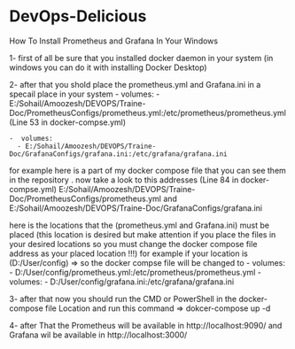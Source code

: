 # DevOps-Delicious
How To Install Prometheus and Grafana In Your Windows

1- first of all be sure that you installed docker daemon in your system (in windows you can do it with installing Docker Desktop)

2- after that you shold place the prometheus.yml and Grafana.ini in a specail place in your system 
    -  volumes:
      - E:/Sohail/Amoozesh/DEVOPS/Traine-Doc/PrometheusConfigs/prometheus.yml:/etc/prometheus/prometheus.yml                 (Line 53 in docker-compse.yml)
      
    -  volumes:
      - E:/Sohail/Amoozesh/DEVOPS/Traine-Doc/GrafanaConfigs/grafana.ini:/etc/grafana/grafana.ini  
      
for example here is a part of my docker compose file that you can see them in the repository . now take a look to this addresses                    (Line 84 in docker-compse.yml)
E:/Sohail/Amoozesh/DEVOPS/Traine-Doc/PrometheusConfigs/prometheus.yml and
E:/Sohail/Amoozesh/DEVOPS/Traine-Doc/GrafanaConfigs/grafana.ini 

here is the locations that the (prometheus.yml and Grafana.ini) must be placed (this location is desired but make attention if you place the files in your desired locations so you must change the docker compose file address as your placed location !!!)
for example if your location is (D:/User/config) => so the docker compse file will be changed to 
    -  volumes:
      - D:/User/config/prometheus.yml:/etc/prometheus/prometheus.yml
    -  volumes:
      - D:/User/config/grafana.ini:/etc/grafana/grafana.ini  
      

3- after that now you should run the CMD or PowerShell in the docker-compose file Location and run this command 
  => dokcer-compose up -d
  
4- after That the Prometheus will be available in http://localhost:9090/ and Grafana wil be available in http://localhost:3000/ 

 
